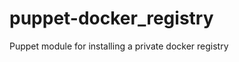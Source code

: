 puppet-docker_registry
======================

Puppet module for installing a private docker registry
